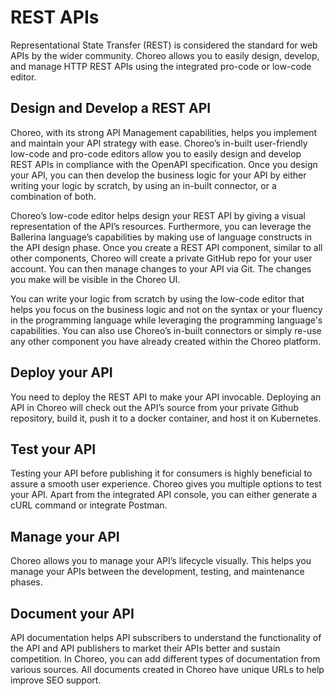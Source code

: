 # REST APIs

Representational State Transfer (REST) is considered the standard for web APIs by the wider community. Choreo allows you to easily design, develop, and manage HTTP REST APIs using the integrated pro-code or low-code editor.  

## Design and Develop a REST API

Choreo, with its strong API Management capabilities, helps you implement and maintain your API strategy with ease. Choreo’s in-built user-friendly low-code and pro-code editors allow you to easily design and develop REST APIs in compliance with the OpenAPI specification. Once you design your API, you can then develop the business logic for your API by either writing your logic by scratch, by using an in-built connector, or a combination of both.

Choreo’s low-code editor helps design your REST API by giving a visual representation of the API’s resources. Furthermore, you can leverage the Ballerina language’s capabilities by making use of language constructs in the API design phase. Once you create a REST API component, similar to all other components, Choreo will create a private GitHub repo for your user account. You can then manage changes to your API via Git. The changes you make will be visible in the Choreo UI. 

You can write your logic from scratch by using the low-code editor that helps you focus on the business logic and not on the syntax or your fluency in the programming language while leveraging the programming language's capabilities. You can also use Choreo’s in-built connectors or simply re-use any other component you have already created within the Choreo platform. 

## Deploy your API 

You need to deploy the REST API to make your API invocable. Deploying an API in Choreo will check out the API’s source from your private Github repository, build it, push it to a docker container, and host it on Kubernetes. 

## Test your API
Testing your API before publishing it for consumers is highly beneficial to assure a smooth user experience. Choreo gives you multiple options to test your API. Apart from the integrated API console, you can either generate a cURL command or integrate Postman. 

## Manage your API
Choreo allows you to manage your API’s lifecycle visually. This helps you manage your APIs between the development, testing, and maintenance phases. 

## Document your API 
API documentation helps API subscribers to understand the functionality of the API and API publishers to market their APIs better and sustain competition. In Choreo, you can add different types of documentation from various sources. All documents created in Choreo have unique URLs to help improve SEO support.
​​

